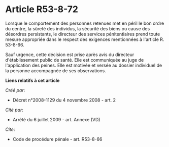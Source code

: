 # Article R53-8-72

Lorsque le comportement des personnes retenues met en péril le bon ordre du centre, la sûreté des individus, la sécurité des
biens ou cause des désordres persistants, le directeur des services pénitentiaires prend toute mesure appropriée dans le
respect des exigences mentionnées à l'article R. 53-8-66. 

Sauf urgence, cette décision est prise après avis du directeur d'établissement public de santé. Elle est communiquée au juge
de l'application des peines. Elle est motivée et versée au dossier individuel de la personne accompagnée de ses observations.

**Liens relatifs à cet article**

_Créé par_:

  - Décret n°2008-1129 du 4 novembre 2008 - art. 2

_Cité par_:

  - Arrêté du 6 juillet 2009 - art. Annexe (VD)

_Cite_:

  - Code de procédure pénale - art. R53-8-66
